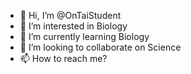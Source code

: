 - 👋 Hi, I’m @OnTaiStudent
- 👀 I’m interested in Biology
- 🌱 I’m currently learning Biology 
- 💞️ I’m looking to collaborate on Science 
- 📫 How to reach me?

<!---
OnTaiEstate/OnTaiEstate is a ✨ special ✨ repository because its `README.md` (this file) appears on your GitHub profile.
You can click the Preview link to take a look at your changes.
--->

